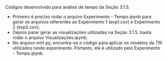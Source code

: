 Códigos desenvolvido para análise de tempo da Seção 3.1.5. 

* Primeiro é preciso rodar o arquivo Experimento - Tempo.ipynb para gerar os arquivos referentes ao Experimento 1 (exp1.csv) e Experimento 2 (exp2.csv);
* Depois parar gerar as visualizações utilizadas na Seção 3.1.5. basta rodar o arquivo Visualizações.ipynb;
* No arquivo mirt.py, encontra-se o código para aplicar os modelos da TRI utilizados neste experimento. Portanto, ele é utilizado pelo Experimento - Tempo.ipynb.
